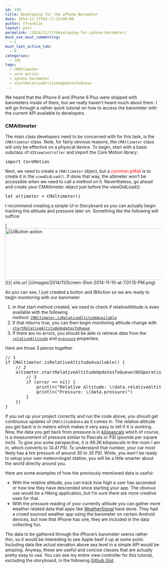 ```yaml
---
id: 136
title: Developing for the iPhone Barometer
date: 2014-11-17T03:17:12+00:00
author: tfranklin
layout: post
permalink: /2014/11/17/developing-for-iphone-barometer/
muut_use_muut_commenting:
  - 1
muut_last_active_tab:
  - 0
categories:
  - iOS
tags:
  - CMAltimeter
  - core motion
  - iphone barometer
  - startRelativeAltitudeUpdatesToQueue
---
```

We heard that the iPhone 6 and iPhone 6 Plus were shipped with barometers inside of them, but we really haven&#8217;t heard much about them. I will go through a rather quick tutorial on how to access the barometer with the current API available to developers.

### CMAltimeter

The main class developers need to be concerned with for this task, is the `CMAltimeter` class. Note, for fairly obvious reasons, the `CMAltimeter` class will only be effective on a physical device. To begin, start with a basic subclass of `UIViewController` and import the Core Motion library:

<pre class="theme:classic lang:swift decode:true">import CoreMotion</pre>

Next, we need to create a `CMAltimeter` object, but a <span style="color: #ff0000;">common pitfall</span> is to create it in the `viewDidLoad()`. If done that way, the altimeter won&#8217;t be accessible when we need to call a method on it. Nevertheless, go ahead and create your CMAltimeter object just before the viewDidLoad():

<pre class="theme:classic lang:swift decode:true">let altimeter = CMAltimeter()</pre>

I recommend creating a simple UI in Storyboard so you can actually begin tracking the altitude and pressure later on. Something like the following will suffice:

[<img class="aligncenter size-full wp-image-182" src="{{ site.url }}/images/2014/11/Screen-Shot-2014-11-10-at-7.01.15-PM.png" alt="UIButton action" width="623" height="167" srcset="{{ site.url }}/images/2014/11/Screen-Shot-2014-11-10-at-7.01.15-PM-300x80.png 300w, {{ site.url }}/images/2014/11/Screen-Shot-2014-11-10-at-7.01.15-PM.png 623w" sizes="(max-width: 623px) 100vw, 623px" />]({{ site.url }}/images/2014/11/Screen-Shot-2014-11-10-at-7.01.15-PM.png)

As you can see, I just created a button and IBAction so we are ready to begin monitoring with our barometer.

  1. In that start method created, we need to check if relativeAltitude is even available with the following method: <a href="https://developer.apple.com/library/IOs//documentation/CoreMotion/Reference/CMAltimeter_class/index.html#//apple_ref/occ/clm/CMAltimeter/isRelativeAltitudeAvailable" target="_blank"><code>CMAltimeter.isRelativeAltitudeAvailable</code></a>
  2. If that returns true, you can then begin monitoring altitude change with <a href="https://developer.apple.com/library/IOs//documentation/CoreMotion/Reference/CMAltimeter_class/index.html#//apple_ref/occ/instm/CMAltimeter/startRelativeAltitudeUpdatesToQueue:withHandler:" target="_blank"><code>startRelativeAltitudeUpdatesToQueue</code></a>
  3. If there are no errors, you should be able to retrieve data from the <a href="https://developer.apple.com/library/IOs//documentation/CoreMotion/Reference/CMAltitudeData_class/index.html#//apple_ref/occ/instp/CMAltitudeData/relativeAltitude" target="_blank"><code>relativeAltitude</code></a> and <a href="https://developer.apple.com/library/IOs//documentation/CoreMotion/Reference/CMAltitudeData_class/index.html#//apple_ref/occ/instp/CMAltitudeData/pressure" target="_blank"><code>pressure</code></a> properties.

Here are those 3 pieces together.

<pre class="theme:classic nums:false lang:swift decode:true ">// 1
if CMAltimeter.isRelativeAltitudeAvailable() {
    // 2
    altimeter.startRelativeAltitudeUpdatesToQueue(NSOperationQueue.mainQueue(), withHandler: { data, error in
        // 3
        if (error == nil) {
            println("Relative Altitude: \(data.relativeAltitude)")
            println("Pressure: \(data.pressure)")
        }
    })
}</pre>

If you set up your project correctly and run the code above, you should get continuous updates of `CMAltitudeData` as it comes in. The relative altitude you get back is in meters which makes it very easy to tell if it is working. Now, the data you get back from pressure is in <a href="http://www.aqua-calc.com/what-is/pressure/kilopascal" target="_blank">kilopascals</a> which of course, is a measurement of pressure similar to Pascals or PSI (pounds per square inch). To give you some perspective, it is _99.36 kilopascals_ in the room I am in, which converts to _14.41 PSI_. To understand that number, your car most likely has a tire pressure of around _30 to 35 PSI_. While, you won&#8217;t be ready to setup your own meteorologist station, you will be a little smarter about the world directly around you.

Here are some examples of how the previously mentioned data is useful:

  * With the relative altitude, you can track how high a user has ascended or how low they have descended since starting your app. The obvious use would be a Hiking application, but I&#8217;m sure there are more creative uses for that.
  * With the pressure reading of your currently altitude you can gather more weather related data that apps like <a href="https://itunes.apple.com/us/app/weathersignal-barometer-for/id924529896?ls=1" target="_blank">WeatherSignal</a> have done. They had a crowd sourced weather app using the barometer on certain Android devices, but now that iPhone has one, they are included in the data collecting fun.

The data to be gathered through the iPhone&#8217;s barometer seems rather thin, so it would be interesting to see Apple beef it up at some point. Including data like actual elevation above sea level in a simple API would be amazing. Anyway, these are useful and concise classes that are actually pretty easy to use. You can see my entire view controller for this tutorial, excluding the storyboard, in the following <a href="https://gist.github.com/tfrank64/096cdb916f340c740a95" target="_blank">Github Gist</a>.
